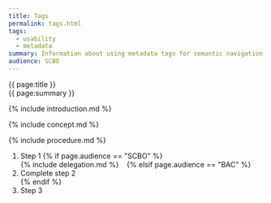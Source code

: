 ```yaml
---
title: Tags
permalink: tags.html
tags:  
  - usability
  - metadata
summary: Information about using metadata tags for semantic navigation.
audience: SCBO
---
```


{{ page:title }}  
{{ page:summary }}  

{% include introduction.md %}  

{% include concept.md %}

{% include procedure.md %}




1. Step 1 
{% if page.audience == "SCBO" %}  
{% include delegation.md %}    
{% elsif page.audience == "BAC" %}  
2. Complete step 2  
{% endif %}  
3. Step 3  
